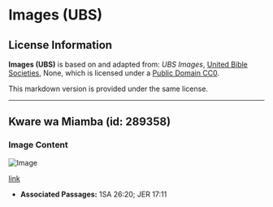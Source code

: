 # Images (UBS)

## License Information

**Images (UBS)** is based on and adapted from: _UBS Images_, [United Bible Societies](https://unitedbiblesocieties.org/), None, which is licensed under a [Public Domain CC0](https://creativecommons.org/public-domain/cc0/).

This markdown version is provided under the same license.



--------------------------------

## Kware wa Miamba (id: 289358)

### Image Content

![Image](https://cdn.aquifer.bible/aquifer-content/resources/Media/WEB-0764_rock_partridge.jpg)

[link](https://cdn.aquifer.bible/aquifer-content/resources/Media/WEB-0764_rock_partridge.jpg)

* **Associated Passages:** 1SA 26:20; JER 17:11

